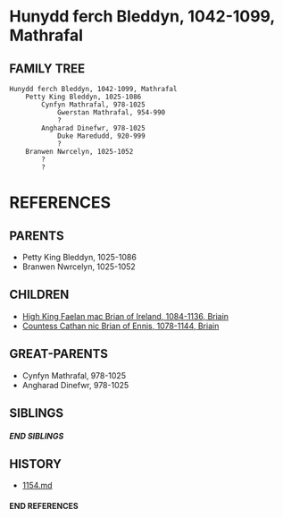 # Hunydd ferch Bleddyn, 1042-1099, Mathrafal

## FAMILY TREE
```
Hunydd ferch Bleddyn, 1042-1099, Mathrafal
    Petty King Bleddyn, 1025-1086
        Cynfyn Mathrafal, 978-1025
            Gwerstan Mathrafal, 954-990
            ?
        Angharad Dinefwr, 978-1025
            Duke Maredudd, 920-999
            ?
    Branwen Nwrcelyn, 1025-1052
        ?
        ?
```


# REFERENCES

## PARENTS 
* Petty King Bleddyn, 1025-1086
* Branwen Nwrcelyn, 1025-1052

## CHILDREN 
* [High King Faelan mac Brian of Ireland, 1084-1136, Briain](p/faelan_mac_brian_1084.md)
* [Countess Cathan nic Brian of Ennis, 1078-1144, Briain](p/cathan_nic_brian_1078.md)


## GREAT-PARENTS 
* Cynfyn Mathrafal, 978-1025
* Angharad Dinefwr, 978-1025

## SIBLINGS

##### END SIBLINGS  
## HISTORY
* [1154.md](../h/1154.md)

#### END REFERENCES
